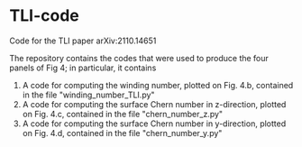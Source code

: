 # TLI-code
Code for the TLI paper arXiv:2110.14651


The repository contains the codes that were used to produce the four panels of Fig 4; in particular, it contains


1. A code for computing the winding number, plotted on Fig. 4.b, contained in the file "winding_number_TLI.py"
2. A code for computing the surface Chern number in z-direction, plotted on Fig. 4.c, contained in the file "chern_number_z.py"
3. A code for computing the surface Chern number in y-direction, plotted on Fig. 4.d, contained in the file "chern_number_y.py"
